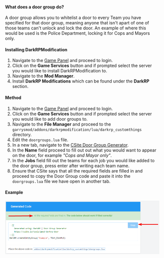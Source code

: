 #### What does a door group do?
A door group allows you to whitelist a door to every Team you have specified for that door group, meaning anyone that isn't apart of one of those teams can't unlock and lock the door. An example of where this would be used is the Police Department, locking it for Cops and Mayors only.

#### Installing DarkRPModification
1. Navigate to the [Game Panel](https://gamepanel.hexanenetworks.com) and proceed to login.
2. Click on the **Game Services** button and if prompted select the server you would like to install DarkRPModification to.
3. Navigate to the **Mod Manager**.
4. Install **DarkRP Modifications** which can be found under the **DarkRP** section.

#### Method
1. Navigate to the [Game Panel](https://gamepanel.hexanenetworks.com) and proceed to login.
2. Click on the **Game Services** button and if prompted select the server you would like to add door groups to.
3. Navigate to the **File Manager** and proceed to the ``garrysmod/addons/darkrpmodification/lua/darkrp_customthings`` directory.
4. Edit the ``doorgroups.lua`` file.
5. In a new tab, navigate to the [CSite Door Group Generator](https://csite.io/tools/gmod-darkrp-door).
6. In the **Name** field proceed to fill out out what you would want to appear on the door, for example *"Cops and Mayor only"*.
7. In the **Jobs** field fill out the teams for each job you would like added to the door group, press enter after writing each team name.
8. Ensure that CSite says that all the required fields are filled in and proceed to copy the Door Group code and paste it into the ``doorgroups.lua`` file we have open in another tab.

#### Example
![](https://raw.githubusercontent.com/HexaneNetworks/help-assets/master/assets/png/creating-door-groups.png)